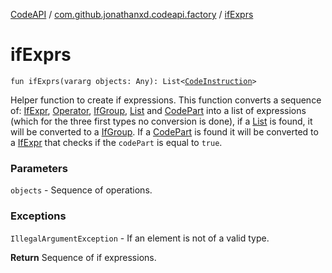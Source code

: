 [CodeAPI](../index.md) / [com.github.jonathanxd.codeapi.factory](index.md) / [ifExprs](.)

# ifExprs

`fun ifExprs(vararg objects: Any): List<`[`CodeInstruction`](../com.github.jonathanxd.codeapi/-code-instruction.md)`>`

Helper function to create if expressions. This function converts a sequence of: [IfExpr](../com.github.jonathanxd.codeapi.base/-if-expr/index.md),
[Operator](../com.github.jonathanxd.codeapi.operator/-operator/index.md), [IfGroup](../com.github.jonathanxd.codeapi.base/-if-group/index.md), [List](#) and [CodePart](../com.github.jonathanxd.codeapi/-code-part/index.md) into a list of expressions (which for the three first types
no conversion is done), if a [List](#) is found, it will be converted to a [IfGroup](../com.github.jonathanxd.codeapi.base/-if-group/index.md). If a [CodePart](../com.github.jonathanxd.codeapi/-code-part/index.md) is found
it will be converted to a [IfExpr](../com.github.jonathanxd.codeapi.base/-if-expr/index.md) that checks if the `codePart` is equal to `true`.

### Parameters

`objects` - Sequence of operations.

### Exceptions

`IllegalArgumentException` - If an element is not of a valid type.

**Return**
Sequence of if expressions.

